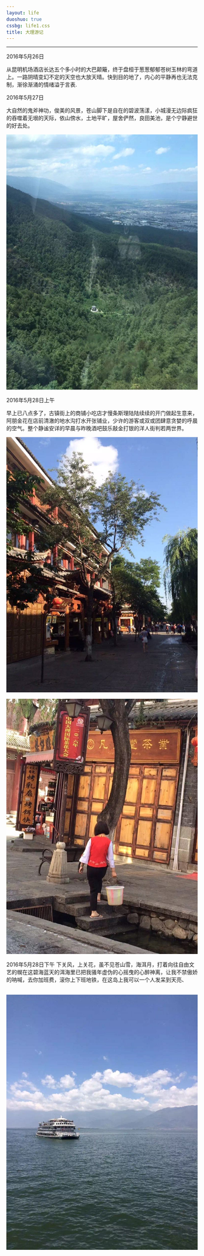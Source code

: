 ```yaml
---
layout: life
duoshuo: true
cssbg: life1.css
title: 大理游记
---
```


----------


2016年5月26日

从昆明机场酒店长达五个多小时的大巴颠簸，终于盘桓于葱葱郁郁苍树玉林的弯道上。一路阴晴变幻不定的天空也大放天晴。快到目的地了，内心的平静再也无法克制，渐徐渐涌的情绪溢于言表.

2016年5月27日

大自然的鬼斧神功，俊美的风景，苍山脚下是自在的碧波荡漾，小城漫无边际疯狂的吞噬着无垠的天际，依山傍水，土地平旷，屋舍俨然，良田美池，是个宁静避世的好去处。

![](/images/lifeRes/4.jpg)

2016年5月28日上午

早上已八点多了，古镇街上的商铺小吃店才慢条斯理陆陆续续的开门做起生意来，阿朋金花在店前清澈的地水沟打水开张铺业，少许的游客或双或团肆意贪婪的呼晨的空气。整个静谧安详的早晨与昨晚酒吧鼓乐敲金打银的洋人街判若两世界。

![](/images/lifeRes/1.jpg)

![](/images/lifeRes/3.jpg)

2016年5月28日下午
下关风，上关花，虽不见苍山雪，海洱月，打着向往自由文艺的幌在这碧海蓝天的洱海里已把我骚年虚伪的心摇曳的心醉神离，让我不禁傲娇的呐喊，去你加班费，滚你上下班地铁，在这岛上我可以一个人发呆到天亮、

![](/images/lifeRes/6.jpg)
---------

